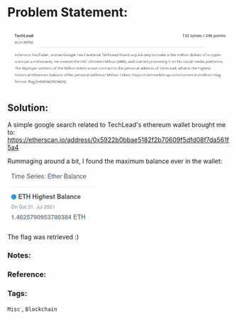 # Problem Statement:
![tl](https://raw.githubusercontent.com/0x41head/CTF-Writeups/main/src/PBJar-CTF-2021-Write-up/misc/TechLead/ques.png)

## Solution:

A simple google search related to TechLead's ethereum wallet brought me to: 
https://etherscan.io/address/0x5922b0bbae5182f2b70609f5dfd08f7da561f5a4

Rummaging around a bit, I found the maximum balance ever in the wallet:

![bal](https://raw.githubusercontent.com/0x41head/CTF-Writeups/main/src/PBJar-CTF-2021-Write-up/misc/TechLead/ans.png)

The flag was retrieved :)

### Notes:
### Reference:
### Tags:
`Misc` , `Blockchain`